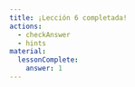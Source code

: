 ```yaml
---
title: ¡Lección 6 completada!
actions:
  - checkAnswer
  - hints
material:
  lessonComplete:
    answer: 1
---
```

